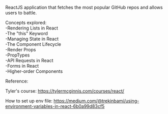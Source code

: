 ReactJS application that fetches the most popular GitHub repos and allows users to battle.

Concepts explored:<br/>
-Rendering Lists in React<br/>
-The "this" Keyword<br/>
-Managing State in React<br/>
-The Component Lifecycle<br/>
-Render Props<br/>
-PropTypes<br/>
-API Requests in React<br/>
-Forms in React<br/>
-Higher-order Components

Reference:

Tyler's course: https://tylermcginnis.com/courses/react/

How to set up env file: https://medium.com/@trekinbami/using-environment-variables-in-react-6b0a99d83cf5
